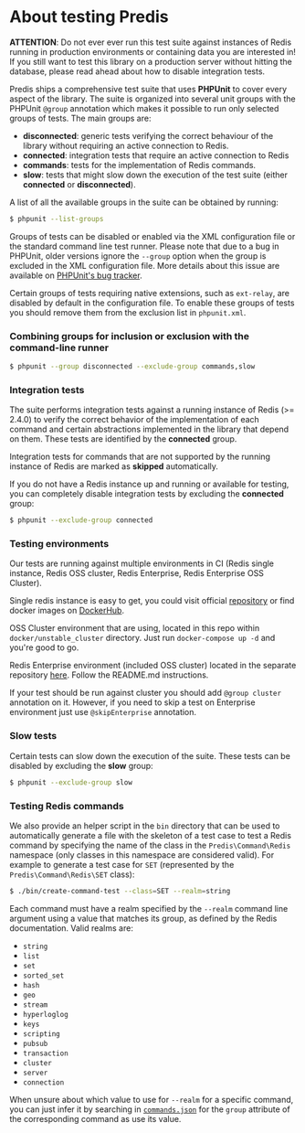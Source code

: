 # About testing Predis #

__ATTENTION__: Do not ever ever run this test suite against instances of Redis running in production
environments or containing data you are interested in! If you still want to test this library on a
production server without hitting the database, please read ahead about how to disable integration
tests.

Predis ships a comprehensive test suite that uses __PHPUnit__ to cover every aspect of the library.
The suite is organized into several unit groups with the PHPUnit `@group` annotation which makes it
possible to run only selected groups of tests. The main groups are:

  - __disconnected__: generic tests verifying the correct behaviour of the library without requiring
    an active connection to Redis.
  - __connected__: integration tests that require an active connection to Redis
  - __commands__: tests for the implementation of Redis commands.
  - __slow__: tests that might slow down the execution of the test suite (either __connected__ or
    __disconnected__).

A list of all the available groups in the suite can be obtained by running:

```bash
$ phpunit --list-groups
```

Groups of tests can be disabled or enabled via the XML configuration file or the standard command
line test runner. Please note that due to a bug in PHPUnit, older versions ignore the `--group`
option when the group is excluded in the XML configuration file. More details about this issue are
available on [PHPUnit's bug tracker](http://github.com/sebastianbergmann/phpunit/issues/320).

Certain groups of tests requiring native extensions, such as `ext-relay`, are
disabled by default in the configuration file. To enable these groups of tests you should remove
them from the exclusion list in `phpunit.xml`.

### Combining groups for inclusion or exclusion with the command-line runner ###

```bash
$ phpunit --group disconnected --exclude-group commands,slow
```

### Integration tests ###

The suite performs integration tests against a running instance of Redis (>= 2.4.0) to verify the
correct behavior of the implementation of each command and certain abstractions implemented in the
library that depend on them. These tests are identified by the __connected__ group.

Integration tests for commands that are not supported by the running instance of Redis are marked as
__skipped__ automatically.

If you do not have a Redis instance up and running or available for testing, you can completely
disable integration tests by excluding the __connected__ group:

```bash
$ phpunit --exclude-group connected
```

### Testing environments ####

Our tests are running against multiple environments in CI (Redis single instance, Redis OSS cluster,
Redis Enterprise, Redis Enterprise OSS Cluster).

Single redis instance is easy to get, you could visit official [repository](https://github.com/redis/redis) or find
docker images on [DockerHub](https://hub.docker.com/_/redis).

OSS Cluster environment that are using, located in this repo within `docker/unstable_cluster` directory. Just run
`docker-compose up -d` and you're good to go.

Redis Enterprise environment (included OSS cluster) located in the separate repository
[here](https://github.com/vladvildanov/redis-ee-docker). Follow the README.md instructions.

If your test should be run against cluster you should add `@group cluster` annotation on it.
However, if you need to skip a test on Enterprise environment just use `@skipEnterprise` annotation.

### Slow tests ###

Certain tests can slow down the execution of the suite. These tests can be disabled by excluding the
__slow__ group:

```bash
$ phpunit --exclude-group slow
```

### Testing Redis commands ###

We also provide an helper script in the `bin` directory that can be used to automatically generate a
file with the skeleton of a test case to test a Redis command by specifying the name of the class
in the `Predis\Command\Redis` namespace (only classes in this namespace are considered valid).
For example to generate a test case for `SET` (represented by the `Predis\Command\Redis\SET` class):

```bash
$ ./bin/create-command-test --class=SET --realm=string
```

Each command must have a realm specified by the `--realm` command line argument using a value that
matches its group, as defined by the Redis documentation. Valid realms are:

- `string`
- `list`
- `set`
- `sorted_set`
- `hash`
- `geo`
- `stream`
- `hyperloglog`
- `keys`
- `scripting`
- `pubsub`
- `transaction`
- `cluster`
- `server`
- `connection`

When unsure about which value to use for `--realm` for a specific command, you can just infer it by
searching in [`commands.json`](https://github.com/redis/redis-doc/blob/master/commands.json) for the
`group` attribute of the corresponding command as use its value.
